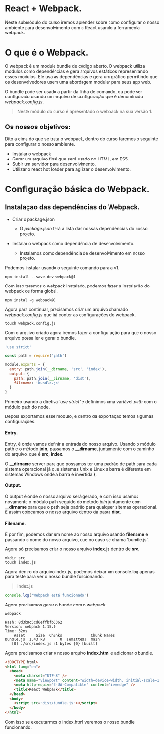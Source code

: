 # React + Webpack.

Neste submódulo do curso iremos aprender sobre como configurar o nosso ambiente
para desenvolvimento com o React usando a ferramenta webpack.

# O que é o Webpack.

O webpack é um module bundle de código aberto. O webpack utiliza modulos como
dependências e gera arquivos estáticos representando esses modulos. Ele usa as
dependências e gera um gráfico permitindo que os desenvolvedores usem uma abordagem
modular para seus app web.

O bundle pode ser usado a partir da linha de comando, ou pode ser configurado usando
um arquivo de configuração que é denominado _webpack.config.js_.

> Neste módulo do curso é apresentado o webpack na sua versão 1.

## Os nossos objetivos:

Dito a cima do que se trata o webpack, dentro do curso faremos o seguinte para
configurar o nosso ambiente.

- Instalar o webpack
- Gerar um arquivo final que será usado no HTML, em ES5.
- Subir um servidor para desenvolvimento.
- Utilizar o react hot loader para agilizar o desenvolvimento.

# Configuração básica do Webpack.

## Instalaçao das dependências do Webpack.

- Criar o package.json

  - O _package.json_ terá a lista das nossas dependências do nosso projeto.

- Instalar o webpack como dependência de desenvolvimento.
  - Instalamos como dependência de desenvolvimento em nosso projeto.

Podemos instalar usando o seguinte comando para a v1.

```
npm install --save-dev webpack@1
```

Com isso teremos o webpack instalado, podemos fazer a instalação do webpack de forma global.

```
npm instal -g webpack@1
```

Agora para continuar, precisamos criar um arquivo chamado _webpack.config.js_ que irá conter as configurações do webpack.

```
touch webpack.config.js
```

Com o arquivo criado agora iremos fazer a configuração para que o nosso arquivo possa ler e gerar o bundle.

```js
'use strict'

const path = require('path')

module.exports = {
  entry: path.join(__dirname, 'src', 'index'),
  output: {
    path: path.join(__dirname, 'dist'),
    filename: 'bundle.js'
  }
}
```

Primeiro usando a diretiva _'use strict'_ e definimos uma variável _path_ com o módulo path do node.

Depois exportamos esse modulo, e dentro da exportação temos algumas configurações.

#### Entry.

Entry, é onde vamos definir a entrada do nosso arquivo. Usando o módulo path e o método **join**, passamos o **\_\_dirname**, juntamente com o caminho do arquivo, que é **src**, **index**.

O **\_\_dirname** server para que possamos ter uma padrão de path para cada sistema operacional já que sistemas Unix e Linux a barra é diferente em sistemas Windows onde a barra é invertida **\\**.

#### Output.

O output é onde o nosso arquivo será gerado, e com isso usamos novamente o módulo path seguido do método _join_ juntamente com **\_\_dirname** para que o path seja padrão para qualquer sitemas operacional. E assim colocamos o nosso arquivo dentro da pasta **dist**.

#### Filename.

E por fim, podemos dar um nome ao nosso arquivo usando **filename** e passando o nome do nosso arquivo, que no caso se chama 'bundle.js'.

Agora só precisamos criar o nosso arquivo **index.js** dentro de **src**.

```
mkdir src
touch index.js
```

Agora dentro do arquivo index.js, podemos deixar um console.log apenas para teste para ver o nosso bundle funcionando.

> index.js

```js
console.log('Webpack está funcionado')
```

Agora precisamos gerar o bunde com o webpack.

```
webpack

Hash: 8d3b8c5cd6effbfb3362
Version: webpack 1.15.0
Time: 32ms
    Asset     Size  Chunks             Chunk Names
bundle.js  1.43 kB       0  [emitted]  main
   [0] ./src/index.js 41 bytes {0} [built]
```

Agora precisamos criar o nosso arquivo **index.html** e adicionar o bundle.

```html
<!DOCTYPE html>
<html lang="en">
  <head>
    <meta charset="UTF-8" />
    <meta name="viewport" content="width=device-width, initial-scale=1.0" />
    <meta http-equiv="X-UA-Compatible" content="ie=edge" />
    <title>React Webpack</title>
  </head>
  <body>
    <script src="dist/bundle.js"></script>
  </body>
</html>
```

Com isso se executarmos o index.html veremos o nosso bundle funcionando.
